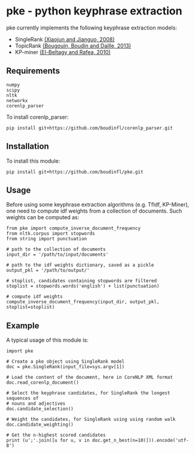 # pke - python keyphrase extraction

pke currently implements the following keyphrase extraction models:

- SingleRank [(Xiaojun and Jianguo, 2008)][1]
- TopicRank [(Bougouin, Boudin and Daille, 2013)][2]
- KP-miner [(El-Beltagy and Rafea, 2010)][3]

## Requirements

    numpy
    scipy
    nltk
    networkx
    corenlp_parser

To install corenlp_parser:

    pip install git+https://github.com/boudinfl/corenlp_parser.git

## Installation

To install this module:

    pip install git+https://github.com/boudinfl/pke.git

## Usage

Before using some keyphrase extraction algorithms (e.g. TfIdf, KP-Miner), one 
need to compute idf weights from a collection of documents. Such weights can
be computed as:

    from pke import compute_inverse_document_frequency
    from nltk.corpus import stopwords
    from string import punctuation

    # path to the collection of documents
    input_dir = '/path/to/input/documents'

    # path to the idf weights dictionary, saved as a pickle
    output_pkl = '/path/to/output/'

    # stoplist, candidates containing stopwords are filtered
    stoplist = stopwords.words('english') + list(punctuation)

    # compute idf weights
    compute_inverse_document_frequency(input_dir, output_pkl, stoplist=stoplist)


## Example

A typical usage of this module is:

    import pke

    # Create a pke object using SingleRank model
    doc = pke.SingleRank(input_file=sys.argv[1])

    # Load the content of the document, here in CoreNLP XML format
    doc.read_corenlp_document()

    # Select the keyphrase candidates, for SingleRank the longest sequences of 
    # nouns and adjectives
    doc.candidate_selection()

    # Weight the candidates, for SingleRank using using random walk
    doc.candidate_weighting()

    # Get the n-highest scored candidates
    print (u';'.join([u for u, v in doc.get_n_best(n=10)])).encode('utf-8')




[1]: http://aclweb.org/anthology/C08-1122.pdf
[2]: http://aclweb.org/anthology/I13-1062.pdf
[3]: http://aclweb.org/anthology/S10-1041.pdf
